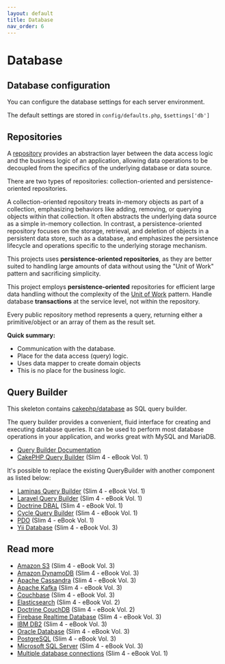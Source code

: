 ```yaml
---
layout: default
title: Database
nav_order: 6
---
```


# Database

## Database configuration

You can configure the database settings for each server environment.

The default settings are stored in `config/defaults.php`, `$settings['db']` 


## Repositories

A [repository](https://designpatternsphp.readthedocs.io/More/Repository/README.html) 
provides an abstraction layer between the data access logic and the business logic 
of an application, allowing data operations to be decoupled from the specifics 
of the underlying database or data source.

There are two types of repositories: collection-oriented and persistence-oriented repositories.

A collection-oriented repository treats in-memory objects as part of a collection, 
emphasizing behaviors like adding, removing, or querying objects within that collection. 
It often abstracts the underlying data source as a simple in-memory collection. 
In contrast, a persistence-oriented repository focuses on the storage, retrieval, 
and deletion of objects in a persistent data store, such as a database, 
and emphasizes the persistence lifecycle and operations specific to the 
underlying storage mechanism.

This projects uses **persistence-oriented repositories**,
as they are better suited to handling large amounts of data without
using the "Unit of Work" pattern and sacrificing simplicity.

This project employs **persistence-oriented** repositories for efficient 
large data handling  without the complexity of the [Unit of Work](https://en.wikipedia.org/wiki/Unit_of_work) pattern.
Handle database **transactions** at the service level, not within the repository.

Every public repository method represents a query, 
returning either a primitive/object or an array 
of them as the result set.

**Quick summary:**

* Communication with the database.
* Place for the data access (query) logic.
* Uses data mapper to create domain objects
* This is no place for the business logic.

## Query Builder

This skeleton contains [cakephp/database](https://github.com/cakephp/database) as SQL query builder.

The query builder provides a convenient, fluid interface for creating and executing database queries. It can be used to perform most database operations in your application, and works great with MySQL and MariaDB.

* [Query Builder Documentation](https://book.cakephp.org/4/en/orm/query-builder.html)
* [CakePHP Query Builder](https://ko-fi.com/s/5f182b4b22) (Slim 4 - eBook Vol. 1)

It's possible to replace the existing QueryBuilder with another component as listed below:

* [Laminas Query Builder](https://ko-fi.com/s/5f182b4b22) (Slim 4 - eBook Vol. 1)
* [Laravel Query Builder](https://ko-fi.com/s/5f182b4b22) (Slim 4 - eBook Vol. 1)
* [Doctrine DBAL](https://ko-fi.com/s/5f182b4b22) (Slim 4 - eBook Vol. 1)
* [Cycle Query Builder](https://ko-fi.com/s/5f182b4b22) (Slim 4 - eBook Vol. 1)
* [PDO](https://ko-fi.com/s/5f182b4b22) (Slim 4 - eBook Vol. 1)
* [Yii Database](https://ko-fi.com/s/3698cf30f3) (Slim 4 - eBook Vol. 3)

## Read more

* [Amazon S3](https://ko-fi.com/s/3698cf30f3) (Slim 4 - eBook Vol. 3)
* [Amazon DynamoDB](https://ko-fi.com/s/3698cf30f3) (Slim 4 - eBook Vol. 3)
* [Apache Cassandra](https://ko-fi.com/s/3698cf30f3) (Slim 4 - eBook Vol. 3)
* [Apache Kafka](https://ko-fi.com/s/3698cf30f3) (Slim 4 - eBook Vol. 3)
* [Couchbase](https://ko-fi.com/s/3698cf30f3) (Slim 4 - eBook Vol. 3)
* [Elasticsearch](https://ko-fi.com/s/e592c10b5f) (Slim 4 - eBook Vol. 2)
* [Doctrine CouchDB](https://ko-fi.com/s/e592c10b5f) (Slim 4 - eBook Vol. 2)
* [Firebase Realtime Database](https://ko-fi.com/s/3698cf30f3) (Slim 4 - eBook Vol. 3)
* [IBM DB2](https://ko-fi.com/s/3698cf30f3) (Slim 4 - eBook Vol. 3)
* [Oracle Database](https://ko-fi.com/s/3698cf30f3) (Slim 4 - eBook Vol. 3)
* [PostgreSQL](https://ko-fi.com/s/3698cf30f3) (Slim 4 - eBook Vol. 3)
* [Microsoft SQL Server](https://ko-fi.com/s/3698cf30f3) (Slim 4 - eBook Vol. 3)
* [Multiple database connections](https://ko-fi.com/s/5f182b4b22) (Slim 4 - eBook Vol. 1)

